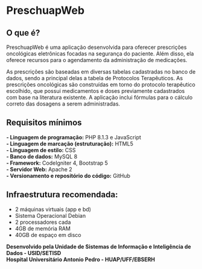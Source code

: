 # PreschuapWeb

## O que é?

PreschuapWeb é uma aplicação desenvolvida para oferecer prescrições oncológicas eletrônicas focadas na segurança do paciente. Além disso, ela oferece recursos para o agendamento da administração de medicações. 

As prescrições são baseadas em diversas tabelas cadastradas no banco de dados, sendo a principal delas a tabela de Protocolos Terapêuticos. As prescrições oncológicas são construídas em torno do protocolo terapêutico escolhido, que possui medicamentos e doses previamente cadastrados com base na literatura existente. A aplicação inclui fórmulas para o cálculo correto das dosagens a serem administradas.

## Requisitos mínimos

**- Linguagem de programação:** PHP 8.1.3 e JavaScript<br>
**- Linguagem de marcação (estruturação):** HTML5<br>
**- Linguagem de estilo:** CSS<br>
**- Banco de dados:** MySQL 8<br>
**- Framework:** CodeIgniter 4, Bootstrap 5<br>
**- Servidor Web:** Apache 2<br>
**- Versionamento e repositório do código:** GitHub<br>

## Infraestrutura recomendada:

  - 2 máquinas virtuais (app e bd)<br>
  - Sistema Operacional Debian<br>
  - 2 processadores cada<br>
  - 4GB de memória RAM<br>
  - 40GB de espaço em disco<br>

**Desenvolvido pela Unidade de Sistemas de Informação e Inteligência de Dados - USID/SETISD**<br>
**Hospital Universitário Antonio Pedro - HUAP/UFF/EBSERH**
